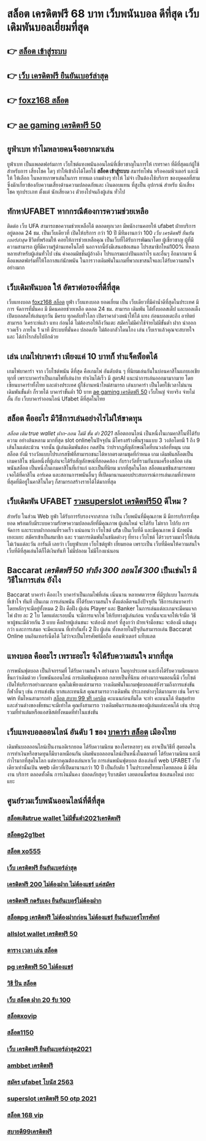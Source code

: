 # สล็อต เครดิตฟรี 68 บาท เว็บพนันบอล ดีที่สุด เว็บเดิมพันบอลเยี่ยมที่สุด

## 👉 [สล็อต เข้าสู่ระบบ](https://www.ufaeat.com/ทางเข้ายูฟ่าเบท-ufabet/)
## 👉 [เว็บ เครดิตฟรี ยืนยันเบอร์ล่าสุด](https://www.ufaeat.com/credit-free-50/)
## 👉 [foxz168 สล็อต](https://www.ufaeat.com/register/)
## 👉 [ae gaming เครดิตฟรี 50](https://www.ufaeat.com/ufabet-master-login/)

## ยูฟ่าเบท ทำไมหลายคนจึงอยากมาเล่น

 ยูฟ่าเบท  เป็นแพลตฟอร์มการ เว็บไซต์แทงพนันออนไลน์ที่เชี่ยวชาญในการให้ เรทราคา ที่ดีที่สุดแก่ผู้ใช้ สำหรับการ เสี่ยงโชค ใดๆ   ทำให้เข้าถึงได้โดยใช้  **สล็อต เข้าสู่ระบบ** สมาร์ทโฟน หรือคอมพิวเตอร์ และมีให้  ให้เลือก ในหลายภาษาเล่นในการ  ทายผล เกมต่างๆ ทำให้ ไม่จำ เป็นต้องใช้บริการ ของบุคคลที่สาม ซึ่งมักเกี่ยวข้องกับความเสี่ยงด้านความปลอดภัยและ  เงินตอบแทน ที่สูงป็น อุปกรณ์ สำหรับ  นักเสี่ยงโชค ทุกประเภท ตั้งแต่ นักเสี่ยงดวง ตัวยงไปจนถึงผู้เล่น ทั่วไป


##  ทักหาUFABET หากกรณีต้องการความช่วยเหลือ

ติดต่อ เว็บ UFA สามารถขอความช่วยเหลือได้ ตลอดทุกเวลา มีพนักงานคอยให้  ufabet ฝ่ายบริการ อยู่ตลอด 24 ชม. เป็นเว็บเดียวที่  เปิดให้บริการ กว่า 10 ปี มีทีมงานกว่า 100 *เว็บ เครดิตฟรี ยืนยันเบอร์ล่าสุด* ชีวิตที่พร้อมให้ คอยให้การช่วยเหลือคุณ เป็นเว็บที่ได้รับการพัฒนาโดย ผู้เชี่ยวชาญ ผู้ที่มีความสามารถ ผู้ที่มีความรู้ด้านเทคโนโลยี นอกจากนี้ยังมีเสนอข้อเสนอ  โปรสมาชิกใหม่100% ที่หลากหลายสำหรับผู้เล่นทั่วไป เช่น ค่าคอมมิชชั่นผู้อ้างอิง โปรแกรมแบ่งปันผลกำไร และอื่นๆ อีกมากมาย นี่คือแพลตฟอร์มที่ให้โอกาสแก่นักพนัน ในการวางเดิมพันในเกมที่พวกเขาสนใจและได้รับความสนใจอย่างมาก

##  เว็บเดิมพันบอล ให้ อัตราต่อรองที่ดีที่สุด  

เว็บแทงบอล  [foxz168 สล็อต](https://www.ufaeat.com/ufabet-master-login/)  ยูฟ่า  เว็บแทงบอล  ยอดเยี่ยม  เป็น เว็บเดียวที่มีค่าน้ำดีที่สุดในประเทศ มีการ จัดการที่มั่นคง มี มีคนคอยช่วยเหลือ ตลอด 24 ชม.   สามารถ เดิมพัน ได้ทั้งบอลสเต็ป  และบอลเต็ง  เปิดบอลสดให้เล่นทุกวัน มีครบ ทุกคลับทั่วโลก เปิดราคาล่วงหน้าให้ได้ แทง ก่อนบอลเตะถึง  อาทิตย์ สามารถ วิเคราะห์แล้ว แทง ก่อนได้ ไม่ต้องรอให้ถึงวันเตะ  สมัครไม่มีค่าใช้จ่ายไม่มีขั้นต่ำ   ฝาก   นำออก รวดเร็ว ภายใน 1 นาที มีระบบที่มั่นคง ปลอดภัย ไม่ต้องกลัวโดนโกง เล่น เว็บเราแล้วคุณจะสบายใจและ ได้กำไรกลับไปอีกด้วย

## เล่น เกมไพ่บาคาร่า  เพียงแค่ 10 บาทก็ ทำแจ็คพ็อตได้

 เกมไพ่บาคาร่า  จาก  เว็บไซต์พนัน ดีที่สุด  คือเกมไพ่  อันดับต้น ๆ   ที่นิยมเล่นกันในบ่อนคาสิโนแถบเอเชียทุกที่  เพราะบาคาร่าเป็นเกมไพ่ที่เล่นง่าย ทำเงินได้เร็ว มี สูตรAI   แนะนำการเล่นออกมามากมาย โดยเซียนบาคาร่าทั้งไทย และต่างประเทศ  ผู้ใช้งานหน้าใหม่สามารถ เล่นบาคาร่า เป็นโดยใช้เวลาไม่นาน เดิมพันขั้นต่ำ ก็รวยได้ บาคาร่าขั้นต่ำ 10 บาท  [ae gaming เครดิตฟรี 50](https://www.ufaeat.com/ทางเข้ายูฟ่าเบท-ufabet/) เว็บใหญ่ จ่ายจริง จ่ายไม่อั้น กับ เว็บบาคาร่าออนไลน์ Ufabet  ดีที่สุดในไทย


## สล็อต  คืออะไร มีวิธีการเล่นอย่างไรไม่ให้ขาดทุน

 *สล็อต เติม true wallet ฝาก-ถอน ไม่มี ขั้น ต่ํา 2021* สล็อตออนไลน์ เป็นหนึ่งในเกมคาสิโนที่ได้รับความ อย่างล้นหลาม มากที่สุด  slot onlineในปัจจุบัน มีโครงสร้างพื้นฐานแบบ 3 วงล้อโดยมี 1 ถึง 9 เส้นในแต่ละม้วน จากนั้น ผู้เล่นเดิมพันต้อง กดสปิน ว่าปรากฏสัญลักษณ์ใดที่บนวงล้อที่หมุน เกมสล็อต ยังมี รางวัลแบบโปรเกรสซีฟที่สามารถชนะได้หากตรงตามชุดที่กำหนด เกม เดิมพันสล็อตเป็นเกมคาสิโน ชนิดหนึ่งที่ผู้เล่นจะได้รับสัญลักษณ์ที่สอดคล้อง กับรางวัลที่รวมกันบนเครื่องสล็อต เล่นพนันสล็อต เป็นหนึ่งในเกมคาสิโนที่เก่าแก่ และเป็นที่นิยม มากที่สุดในโลก สล็อตแมชชีนสามารถพบเจอได้ที่คาสิโน อาร์เคด และสถานการพนันอื่นๆ ที่เปิดมานานมอบประสบการณ์การเล่นเกมที่ง่ายดาย ที่สุดที่มีอยู่ในคาสิโนใดๆ ก็สามารถสร้างรายได้ได้มากที่สุด 

## เว็บเดิมพัน UFABET [รวมsuperslot เครดิตฟรี50](https://www.ufaeat.com/ufabet-master-login/) ดีไหม ?

สำหรับ ในส่วน Web  ยูฟ่า  ได้รับการรับรองจากสากล ว่าเป็น เว็บพนันที่มีคุณภาพ  มี มีการบริการที่สุดยอด พร้อมกับมีระบบความรักษาความปลอดภัยที่มีคุณภาพ  ผู้เล่นใหม่  จะได้รับ ไม่ยาก ไปกับ การจัดการ และระบบฝากถอนที่รวดเร็ว  แน่นอนว่า เว็บไซต์   ufa เป็นเว็บที่ดี  และมีคุณภาพ  มี นักพนันเยอะแยะ  สมัครเข้าเป็นสมาชิก  และ รวมการเดิมพันในชนิดต่างๆ ที่ทาง เว็บไซต์ ได้รวบรวมมาไว้ให้เล่นไม่เว้นแต่ละวัน การันตี เลยว่า  เว็บยูฟ่าเบท เว็บไซต์ยูฟ่า  เยี่ยมยอด  เพราะเป็น เว็บที่มีคนให้ความสนใจ เว็บที่ดีที่สุดเล่นได้ก็ได้เงินทันที ไม่มีปลอม ไม่มีโกงแน่นอน

##  Baccarat ***เครดิตฟรี 50 ทำถึง 300 ถอนได้ 300***  เป็นเช่นไร มีวิธีในการเล่น ยังไง

 Baccarat บาคาร่า คืออะไร  บาคาร่าเป็นเกมไพ่ที่เล่น เนิ่นนาน หลายศตวรรษ  ที่มีรูปแบบ ในการเล่นที่เข้าใจ ทันที เป็นเกม การเล่นพนัน ที่ได้รับความสนใจ ตั้งแต่อดีตจนถึงปัจจุบัน วิธีการเล่นบาคาร่า โดยหลักๆจะมีอยู่ทั้งหมด 2 ฝั่ง  คือฝั่ง  ผู้เล่น Player และ Banker ในการเล่นแต่ละเกมจะมีคนแจกไพ่  ฝ่าย ละ 2 ใบ โดยแต่ละรอบนั้น จะมีการแจกไพ่ ให้กับทางผู้เล่นก่อน จากนั้นจะแจกให้เจ้ามือ วิธีหาผู้ชนะมีด้วยกัน 3 แบบ คือฝ่ายผู้เล่นชนะ จะต้องมี สกอร์ ที่สูงกว่า  ฝ่ายเจ้ามือชนะ จะต้องมี แต้มสูงกว่า  และการเสมอ จะมีคะแนน ที่เท่ากันทั้ง 2 ฝั่ง ผู้เล่น ทั้งหลายในปัจุบันสามารถเล่น  Baccarat Online บนอินเทอร์เน็ตได้ ไม่ว่าจะเป็นโทรศัพท์มือถือ คอมพิวเตอร์ แท็บแลต  


##  แทงบอล คืออะไร  เพราะอะไร จึงได้รับความสนใจ มากที่สุด

การพนันฟุตบอล  เป็นกิจกรรมที่ ได้รับความสนใจ อย่างมาก ในทุกประเทศ และยิ่งได้รับความนิยมมากขึ้นกว่าเดิมด้วย  เว็บพนันออนไลน์  การเดิมพันฟุตบอล กลายเป็นที่นิยม อย่างมากจนตอนนี้มี เว็บไซต์ เปิดให้บริการอย่างมากมาย คุณไม่เพียงแต่สามารถ วางเดิมพันในเกมฟุตบอลแต่ยังรวมถึงการแข่งขันกีฬาอื่นๆ  เช่น การแข่งขัน บาสและเทนนิส คุณสามารถวางเดิมพัน ประเภทต่างๆได้มากมาย  เช่น ใครจะ win  ทีมไหนสามารถทำ [สล็อต สบาย 99 ฟรี เครดิต](https://www.ufaeat.com/regis-ufabet-master-free/) คะแนนก่อนทีมใด จะทำ คะแนนได้ ทีมสุดท้าย และส่วนต่างของชัยชนะจะมีเท่าใด คุณยังสามารถ วางเดิมพันการแสดงของผู้เล่นแต่ละคนได้ เช่น ประตูรวมที่ทำแต้มหรือแอสซิสต์ทั้งหมดที่ทำในแข่งขัน

## เว็บแทงบอลออนไลน์ อันดับ 1 ของ [บาคาร่า สล็อต](https://www.ufaeat.com/) เมืองไทย  

 เดิมพันบอลออนไลน์เป็นงานอดิเรกยอด ได้รับความนิยม ของใครหลายๆ คน อาจเป็นวิธีที่ สุดยอดในการทำเงินหรือขาดทุนก็มีบางเหมือนกัน  เดิมพันบอลออนไลน์เป็นหนึ่งในตลาดที่ ได้รับความนิยม และมีกำไรมากที่สุดในโลก แต่หากคุณต้องเล่นหาเว็บ การเล่นพนันฟุตบอล ต้องเล่นที่ web UFABET   เว็บเดียวเท่านั้นเป้น web เดียวที่เปิดมานานกว่า 10 ปี เป็นอับดับ 1 ในประเทศไทยมาโดยตลอด มี มีทีมงาน บริการ ตลอดทั้งคืน การเงินมั่นคง ปลอดภัยสุดๆ รีบาสมัคร เลยตอนนี้พร้อม ข้อเสนอใหม่ เยอะแยะ


## ศูนย์รวมเว็บพนันออนไลน์ที่ดีที่สุด

### [สล็อตเติมtrue wallet ไม่มีขั้นต่ํา2021เครดิตฟรี](https://atom.io/themes/UFAEAT%20ทางเข้า%20เว็บตรง%20UFABET%20member%20slot%20เครดิตฟรี%20100%20008%20สล็อต%20ฟรีเครดิต%20100%)
### [สล็อตg2g1bet](https://atom.io/themes/UFAEAT%20ทางเข้า%20เว็บตรง%20UFABET%20สล็อตmgw%20008%20สล็อต%20ฟรีเครดิต%20100%)
### [สล็อต xo555](https://atom.io/themes/UFAEAT%20ทางเข้า%20เว็บตรง%20UFABET%20reel777%20สล็อต%20008%20สล็อต%20ฟรีเครดิต%20100%)
### [เว็บ เครดิตฟรี ยืนยันเบอร์ล่าสุด](https://atom.io/themes/UFAEAT%20ทางเข้า%20เว็บตรง%20UFABET%20pg%20betflik%20เครดิตฟรี%2050%20008%20สล็อต%20ฟรีเครดิต%20100%)
### [เครดิตฟรี 200 ไม่ต้องฝาก ไม่ต้องแชร์ แค่สมัคร](https://atom.io/themes/UFAEAT%20ทางเข้า%20เว็บตรง%20UFABET%20สล็อต22%20008%20สล็อต%20ฟรีเครดิต%20100%)
### [เครดิตฟรี กดรับเอง ยืนยันเบอร์ไม่ต้องฝาก](https://atom.io/themes/UFAEAT%20ทางเข้า%20เว็บตรง%20UFABET%20super%20slot%20เครดิตฟรี%2050%20บาท%20008%20สล็อต%20ฟรีเครดิต%20100%)
### [สล็อตpg เครดิตฟรี ไม่ต้องฝากก่อน ไม่ต้องแชร์ ยืนยันเบอร์โทรศัพท์](https://atom.io/themes/UFAEAT%20ทางเข้า%20เว็บตรง%20UFABET%20สล็อตpgเว็บตรงไม่ผ่านเอเย่นต์ไม่มีขั้นต่ํา%20008%20สล็อต%20ฟรีเครดิต%20100%)
### [allslot wallet เครดิตฟรี 50](https://atom.io/themes/UFAEAT%20ทางเข้า%20เว็บตรง%20UFABET%20สล็อต%20ฟรีเครดิต%20ไม่ต้องฝาก%20ไม่ต้องแชร์%20008%20สล็อต%20ฟรีเครดิต%20100%)
### [ตาราง เวลา เล่น สล็อต](https://atom.io/themes/UFAEAT%20ทางเข้า%20เว็บตรง%20UFABET%20เครดิตฟรี88%20008%20สล็อต%20ฟรีเครดิต%20100%)
### [pg เครดิตฟรี 50 ไม่ต้องแชร์](https://atom.io/themes/UFAEAT%20ทางเข้า%20เว็บตรง%20UFABET%20เว็บ%20สล็อต%20ตรงจากต่างประเทศ%20008%20สล็อต%20ฟรีเครดิต%20100%)
### [วิธี ปั่น สล็อต](https://atom.io/themes/UFAEAT%20ทางเข้า%20เว็บตรง%20UFABET%20สล็อต%20ฝาก-ถอน%20true%20wallet%20ไม่มี%20บัญชีธนาคาร%2010รับ100%20008%20สล็อต%20ฟรีเครดิต%20100%)
### [เว็บ สล็อต ฝาก 20 รับ 100](https://atom.io/themes/UFAEAT%20ทางเข้า%20เว็บตรง%20UFABET%20สล็อต998%20008%20สล็อต%20ฟรีเครดิต%20100%)
### [สล็อตxovip](https://atom.io/themes/UFAEAT%20ทางเข้า%20เว็บตรง%20UFABET%20kingkongสล็อต%20008%20สล็อต%20ฟรีเครดิต%20100%)
### [สล็อต1150](https://atom.io/themes/UFAEAT%20ทางเข้า%20เว็บตรง%20UFABET%20สมัคร%20ufabet%20ฝากถอนผ่านวอเลท%20008%20สล็อต%20ฟรีเครดิต%20100%)
### [เว็บ เครดิตฟรี ยืนยันเบอร์ล่าสุด2021](https://atom.io/themes/UFAEAT%20ทางเข้า%20เว็บตรง%20UFABET%20super%20bonus888%20เครดิตฟรี%20008%20สล็อต%20ฟรีเครดิต%20100%)
### [ambbet เครดิตฟรี](https://atom.io/themes/UFAEAT%20ทางเข้า%20เว็บตรง%20UFABET%20lava%20เครดิตฟรี%20100%20008%20สล็อต%20ฟรีเครดิต%20100%)
### [สมัคร ufabet โบนัส 2563](https://atom.io/themes/UFAEAT%20ทางเข้า%20เว็บตรง%20UFABET%20เกม%20สล็อต%20008%20สล็อต%20ฟรีเครดิต%20100%)
### [superslot เครดิตฟรี 50 otp 2021](https://atom.io/themes/UFAEAT%20ทางเข้า%20เว็บตรง%20UFABET%20สล็อต%20tnt191%20008%20สล็อต%20ฟรีเครดิต%20100%)
### [สล็อต 168 vip](https://atom.io/themes/UFAEAT%20ทางเข้า%20เว็บตรง%20UFABET%20เครดิตฟรี%20ไม่ต้องฝาก%20008%20สล็อต%20ฟรีเครดิต%20100%)
### [สบายดี99เครดิตฟรี](https://atom.io/themes/UFAEAT%20ทางเข้า%20เว็บตรง%20UFABET%20betg11เครดิตฟรี%20008%20สล็อต%20ฟรีเครดิต%20100%)